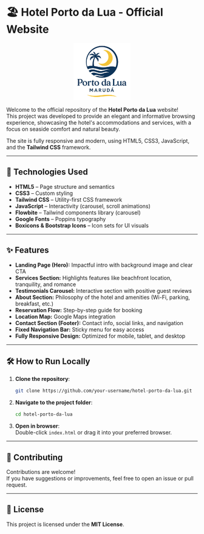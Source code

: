 
# 🏖️ Hotel Porto da Lua - Official Website

<p align="center">
  <img src="assets/img/logoPorto.png" alt="Hotel Porto da Lua Logo" width="150" />
</p>

Welcome to the official repository of the **Hotel Porto da Lua** website!  
This project was developed to provide an elegant and informative browsing experience, showcasing the hotel's accommodations and services, with a focus on seaside comfort and natural beauty.

The site is fully responsive and modern, using HTML5, CSS3, JavaScript, and the **Tailwind CSS** framework.

---

## 🚀 Technologies Used

- **HTML5** – Page structure and semantics  
- **CSS3** – Custom styling  
- **Tailwind CSS** – Utility-first CSS framework  
- **JavaScript** – Interactivity (carousel, scroll animations)  
- **Flowbite** – Tailwind components library (carousel)  
- **Google Fonts** – Poppins typography  
- **Boxicons & Bootstrap Icons** – Icon sets for UI visuals  

---

## ✨ Features

- **Landing Page (Hero):** Impactful intro with background image and clear CTA  
- **Services Section:** Highlights features like beachfront location, tranquility, and romance  
- **Testimonials Carousel:** Interactive section with positive guest reviews  
- **About Section:** Philosophy of the hotel and amenities (Wi-Fi, parking, breakfast, etc.)  
- **Reservation Flow:** Step-by-step guide for booking  
- **Location Map:** Google Maps integration  
- **Contact Section (Footer):** Contact info, social links, and navigation  
- **Fixed Navigation Bar:** Sticky menu for easy access  
- **Fully Responsive Design:** Optimized for mobile, tablet, and desktop  

---

## 🛠️ How to Run Locally

1. **Clone the repository**:
   ```bash
   git clone https://github.com/your-username/hotel-porto-da-lua.git
   ```

2. **Navigate to the project folder**:
   ```bash
   cd hotel-porto-da-lua
   ```

3. **Open in browser**:  
   Double-click `index.html` or drag it into your preferred browser.

---

## 🤝 Contributing

Contributions are welcome!  
If you have suggestions or improvements, feel free to open an issue or pull request.

---

## 📄 License

This project is licensed under the **MIT License**.
